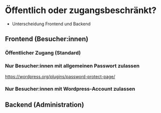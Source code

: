 # Öffentlich oder zugangsbeschränkt?

- Unterscheidung Frontend und Backend

## Frontend (Besucher:innen)

### Öffentlicher Zugang (Standard)

### Nur Besucher:innen mit allgemeinen Passwort zulassen

https://wordpress.org/plugins/password-protect-page/

### Nur Besucher:innen mit Wordpress-Account zulassen

## Backend (Administration)
